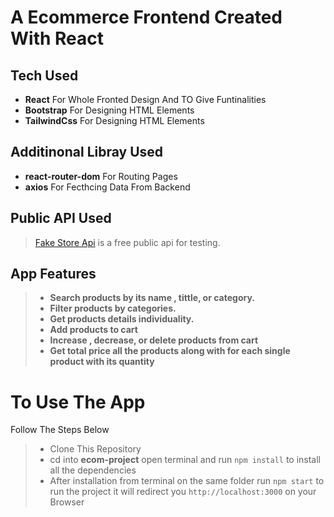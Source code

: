 # A Ecommerce Frontend Created With React

## Tech Used
- **React** For Whole Fronted Design And TO Give Funtinalities
- **Bootstrap** For Designing HTML Elements
- **TailwindCss** For Designing HTML Elements

## Additinonal Libray Used

- **react-router-dom** For Routing Pages  
- **axios** For Fecthcing Data From Backend

## Public API Used
> [Fake Store Api](https://fakestoreapi.com/) is a free public api for testing.

## App Features
>  -  **Search products by its name , tittle, or category.**
>  -  **Filter products by categories.**
>  -  **Get products details individuality.**
>   -  **Add products to cart**
>   -  **Increase , decrease, or delete products from cart**
>   - **Get total price all the products along with for each single product with its quantity**

# To Use The App
Follow The Steps Below
> - Clone This Repository
> - cd into **ecom-project** open terminal and run `npm install` to install all the dependencies
> - After installation from terminal on the same folder run `npm start` to run the project it will redirect you `http://localhost:3000` on your Browser
